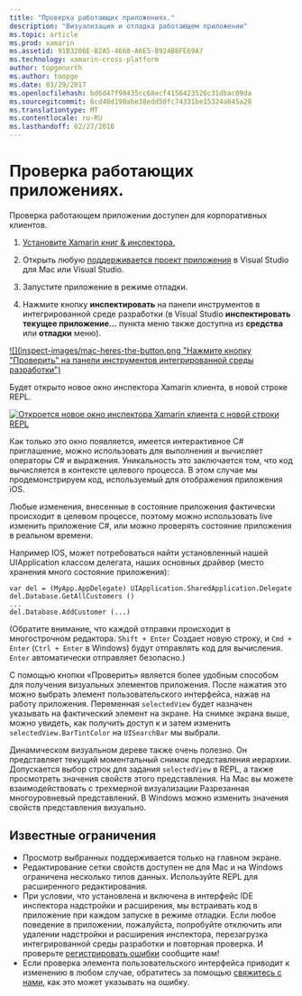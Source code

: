 ```yaml
---
title: "Проверка работающих приложениях."
description: "Визуализация и отладка работающем приложении"
ms.topic: article
ms.prod: xamarin
ms.assetid: 91B3206E-B2A5-4660-A6E5-B924B8FE69A7
ms.technology: xamarin-cross-platform
author: topgenorth
ms.author: toopge
ms.date: 03/29/2017
ms.openlocfilehash: bd6d47f98435cc68ecf4156423526c31dbac09da
ms.sourcegitcommit: 6cd40d190abe38edd50fc74331be15324a845a28
ms.translationtype: MT
ms.contentlocale: ru-RU
ms.lasthandoff: 02/27/2018
---
```

# <a name="inspecting-live-applications"></a>Проверка работающих приложениях.

Проверка работающем приложении доступен для корпоративных клиентов.


1. [Установите Xamarin книг & инспектора.](~/tools/inspector/install.md)

1. Открыть любую [поддерживается проект приложения](~/tools/inspector/install.md#supported-platforms) в Visual Studio для Mac или Visual Studio.
1. Запустите приложение в режиме отладки.
1. Нажмите кнопку **инспектировать** на панели инструментов в интегрированной среде разработки (в Visual Studio **инспектировать текущее приложение...**  пункта меню также доступна из **средства** или **отладки** меню).



[ ![](inspect-images/mac-heres-the-button.png "Нажмите кнопку "Проверить" на панели инструментов интегрированной среды разработки")](inspect-images/mac-heres-the-button.png)

Будет открыто новое окно инспектора Xamarin клиента, в новой строке REPL.

[ ![](inspect-images/inspector-0.7.0-map-inspect-small.png "Откроется новое окно инспектора Xamarin клиента с новой строки REPL")](inspect-images/inspector-0.7.0-map-inspect.png)

Как только это окно появляется, имеется интерактивное C# приглашение, можно использовать для выполнения и вычисляет операторы C# и выражения. Уникальность это заключается том, что код вычисляется в контексте целевого процесса. В этом случае мы продемонстрируем код, используемый для отображения приложения iOS.

Любые изменения, внесенные в состояние приложения фактически происходит в целевом процессе, поэтому можно использовать live изменить приложение C#, или можно проверять состояние приложения в реальном времени.

Например IOS, может потребоваться найти установленный нашей UIApplication классом делегата, наших основных драйвер (место хранения много состояние приложения):

    var del = (MyApp.AppDelegate) UIApplication.SharedApplication.Delegate
    del.Database.GetAllCustomers ()
    ...
    del.Database.AddCustomer (...)

(Обратите внимание, что каждой отправки происходит в многострочном редактора. `Shift + Enter` Создает новую строку, и `Cmd + Enter` (`Ctrl + Enter` в Windows) будут отправлять код для вычисления. `Enter` автоматически отправляет безопасно.)

С помощью кнопки «Проверить» является более удобным способом для получения визуальных элементов приложения. После нажатия это можно выбрать элемент пользовательского интерфейса, нажав на работу приложения. Переменная `selectedView` будет назначен указывать на фактический элемент на экране. На снимке экрана выше, можно увидеть, как получить доступ к и затем изменить `selectedView.BarTintColor` на `UISearchBar` мы выбрали.

Динамическом визуальном дереве также очень полезно. Он представляет текущий моментальный снимок представления иерархии. Допускается выбор строк для задания `selectedView` в REPL, а также просмотреть значения свойств этого представления. На Mac вы можете взаимодействовать с трехмерной визуализации Разрезанная многоуровневый представлений. В Windows можно изменить значения свойств представления визуально.

## <a name="known-limitations"></a>Известные ограничения

 - Просмотр выбранных поддерживается только на главном экране.
 - Редактирование сетки свойств доступен не для Mac и на Windows ограничена несколько типов данных. Используйте REPL для расширенного редактирования.
 - При условии, что установлена и включена в интерфейс IDE инспектора надстройки и расширения, мы встраивать код в приложение при каждом запуске в режиме отладки. Если любое поведение в приложении, пожалуйста, попробуйте отключить или удалении надстройки и расширения инспектора, перезагрузка интегрированной среды разработки и повторная проверка. И проверьте [регистрировать ошибки](~/tools/inspector/install.md#reporting-bugs) сообщите нам!
 - Если проверка элемента пользовательского интерфейса приводит к изменению в любом случае, обратитесь за помощью [свяжитесь с нами](~/tools/inspector/install.md#reporting-bugs), как это может указывать на ошибку.

